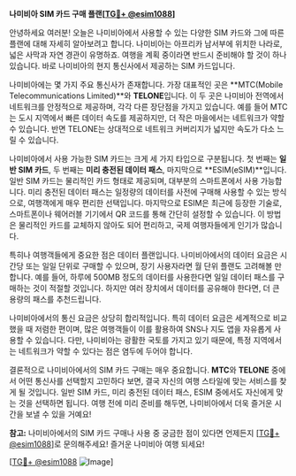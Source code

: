 **나미비아 SIM 카드 구매 플랜[[TG💪+ @esim1088](https://t.me/s/esim1088)]**

안녕하세요 여러분! 오늘은 나미비아에서 사용할 수 있는 다양한 SIM 카드와 그에 따른 플랜에 대해 자세히 알아보려고 합니다. 나미비아는 아프리카 남서부에 위치한 나라로, 넓은 사막과 자연 경관이 유명하죠. 여행을 계획 중이라면 반드시 준비해야 할 것이 하나 있습니다. 바로 나미비아의 현지 통신사에서 제공하는 SIM 카드입니다.

나미비아에는 몇 가지 주요 통신사가 존재합니다. 가장 대표적인 곳은 **MTC(Mobile Telecommunications Limited)**와 **TELONE**입니다. 이 두 곳은 나미비아 전역에서 네트워크를 안정적으로 제공하며, 각각 다른 장단점을 가지고 있습니다. 예를 들어 MTC는 도시 지역에서 빠른 데이터 속도를 제공하지만, 더 작은 마을에서는 네트워크가 약할 수 있습니다. 반면 TELONE는 상대적으로 네트워크 커버리지가 넓지만 속도가 다소 느릴 수 있습니다.

나미비아에서 사용 가능한 SIM 카드는 크게 세 가지 타입으로 구분됩니다. 첫 번째는 **일반 SIM 카드**, 두 번째는 **미리 충전된 데이터 패스**, 마지막으로 **ESIM(eSIM)**입니다. 일반 SIM 카드는 물리적인 카드 형태로 제공되며, 대부분의 스마트폰에서 사용 가능합니다. 미리 충전된 데이터 패스는 일정량의 데이터를 사전에 구매해 사용할 수 있는 방식으로, 여행객에게 매우 편리한 선택입니다. 마지막으로 ESIM은 최근에 등장한 기술로, 스마트폰이나 웨어러블 기기에서 QR 코드를 통해 간단히 설정할 수 있습니다. 이 방법은 물리적인 카드를 교체하지 않아도 되어 편리하고, 국제 여행자들에게 인기가 많습니다.

특히나 여행객들에게 중요한 점은 데이터 플랜입니다. 나미비아에서의 데이터 요금은 시간당 또는 일일 단위로 구매할 수 있으며, 장기 사용자라면 월 단위 플랜도 고려해볼 만합니다. 예를 들어, 하루에 500MB 정도의 데이터를 사용한다면 일일 데이터 패스를 구매하는 것이 적절할 것입니다. 하지만 여러 장치에서 데이터를 공유해야 한다면, 더 큰 용량의 패스를 추천드립니다.

나미비아에서의 통신 요금은 상당히 합리적입니다. 특히 데이터 요금은 세계적으로 비교했을 때 저렴한 편이며, 많은 여행객들이 이를 활용하여 SNS나 지도 앱을 자유롭게 사용할 수 있습니다. 다만, 나미비아는 광활한 국토를 가지고 있기 때문에, 특정 지역에서는 네트워크가 약할 수 있다는 점은 염두에 두어야 합니다.

결론적으로 나미비아에서의 SIM 카드 구매는 매우 중요합니다. **MTC**와 **TELONE** 중에서 어떤 통신사를 선택할지 고민하다 보면, 결국 자신의 여행 스타일에 맞는 서비스를 찾게 될 것입니다. 일반 SIM 카드, 미리 충전된 데이터 패스, ESIM 중에서도 자신에게 맞는 것을 선택하면 됩니다. 여행 전에 미리 준비를 해두면, 나미비아에서 더욱 즐거운 시간을 보낼 수 있을 거예요!

**참고:** 나미비아에서의 SIM 카드 구매나 사용 중 궁금한 점이 있다면 언제든지 [[TG💪+ @esim1088](https://t.me/s/esim1088)]로 문의해주세요! 즐거운 나미비아 여행 되세요! 

[[TG💪+ @esim1088](https://t.me/s/esim1088) ![Image](https://i.postimg.cc/Y0z9fWf4/image.png)]
